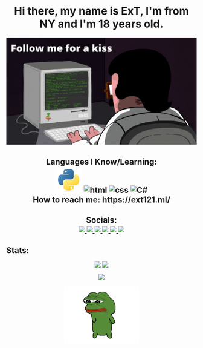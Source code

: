 <h1 align="center">
  Hi there, my name is ExT, I'm from NY and I'm 18 years old.
</h1>

![](lol.gif)
<h2 align="center">
 Languages I Know/Learning: <br>
 <img src="https://raw.githubusercontent.com/devicons/devicon/master/icons/python/python-original.svg" alt="python" width="70">
 <img src="https://cdn.discordapp.com/attachments/858836327751876608/880286437667381268/html5-original-wordmark.png" alt="html" width="70">
 <img src="https://cdn.discordapp.com/attachments/858836327751876608/880286667292966932/css3-original-wordmark.png" alt="css" width="70">
 <img src="https://cdn.discordapp.com/attachments/858836327751876608/880286825590177832/csharp-original.png" alt="C#" width="70"> <br>
 How to reach me: https://ext121.ml/
</h2>

<div height='45' align="center">
<h2>Socials: <br>
<a href="https://github.com/ExTTT"> <img src="https://cdn.jsdelivr.net/npm/simple-icons@3.0.1/icons/github.svg" height='50'> </a>
<a href="https://www.instagram.com/extchasin/"> <img src="https://cdn.jsdelivr.net/npm/simple-icons@3.0.1/icons/instagram.svg" height='50'> </a>
<a href="https://twitter.com/extsus"> <img src="https://cdn.jsdelivr.net/npm/simple-icons@3.0.1/icons/twitter.svg" height='50'> </a>
<a href="https://www.youtube.com/channel/ext121"> <img src="https://cdn.jsdelivr.net/npm/simple-icons@3.0.1/icons/youtube.svg" height='50'> </a>
<a href="https://ext121.ml/"> <img src="https://cdn.jsdelivr.net/npm/simple-icons@3.0.1/icons/icloud.svg" height='50'> </a>
<a href="https://discord.gg/ZZEh3DCXTP"> <img src="https://cdn.jsdelivr.net/npm/simple-icons@3.0.1/icons/discord.svg" height='50'> </a>
 </h2>
</div>

<h2 align="center">
<h2> Stats: <br>
  </h2>
<p align="center">  
<img height=150 src="https://github-readme-stats.vercel.app/api/top-langs/?username=ExTTT&layout=compact&theme=dark">
<img height=150 src="https://github-readme-stats.vercel.app/api?username=ExTTT&count_private=true&show_icons=true&theme=dark">
</h2>
</p>

<p align="center">
<img height=21 src="https://komarev.com/ghpvc/?username=ExTTT">
</p>

<p align="center">  
<img height=150 src="pepe.gif">
</p>

